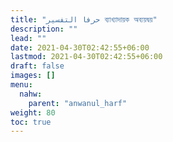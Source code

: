 ```yaml
---
title: "حرفا التفسير ব্যাখ্যাদায়ক অব্যয়দ্বয়"
description: ""
lead: ""
date: 2021-04-30T02:42:55+06:00
lastmod: 2021-04-30T02:42:55+06:00
draft: false
images: []
menu: 
  nahw:
    parent: "anwanul_harf"
weight: 80
toc: true
---
```



